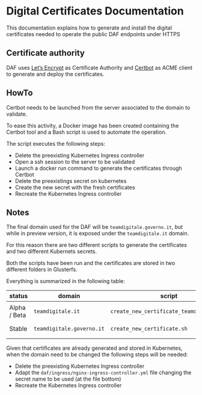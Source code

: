 # Digital Certificates Documentation #

This documentation explains how to generate and install the digital certificates needed to operate the public DAF endpoints under HTTPS

## Certificate authority ##

DAF uses [Let’s Encrypt](https://letsencrypt.org "Let’s Encrypt") as Certificate Authority and [Certbot](https://certbot.eff.org) as ACME client to generate and deploy the certificates.

## HowTo ##

Certbot needs to be launched from the server associated to the domain to validate.

To ease this activity, a Docker image has been created containing the Certbot tool and a Bash script is used to automate the operation.

The script executes the following steps:
 * Delete the preexisting Kubernetes Ingress controller
 * Open a ssh session to the server to be validated
 * Launch a docker run command to generate the certificates through Certbot
 * Delete the preexistings secret on kubernetes
 * Create the new secret with the fresh certificates
 * Recreate the Kubernetes Ingress controller

## Notes ##

The final domain used for the DAF will be ``teamdigitale.governo.it``, but while in preview version, it is exposed under the ``teamdigitale.it`` domain.

For this reason there are two different scripts to generate the certificates and two different Kubernets secrets.

Both the scripts have been run and the certificates are stored in two different folders in Glusterfs.

Everything is summarized in the following table:

| status       | domain                      | script                                     | secret                          | folder                                          |
|--------------|-----------------------------|--------------------------------------------|---------------------------------|-------------------------------------------------|
| Alpha / Beta | ``teamdigitale.it``         | ``create_new_certificate_teamdigitale.sh`` | ``tls-daf-teamdigitale-secret`` | ``/glusterfs/volume1/certbot/confTeamdigitale`` |
| Stable       | ``teamdigitale.governo.it`` | ``create_new_certificate.sh``              | ``tls-daf-secret``              | ``/glusterfs/volume1/certbot/conf``             |
|              |                             |                                            |                                 |                                                 |

Given that certificates are already generated and stored in Kubernetes, when the domain need to be changed the following steps will be needed:
  * Delete the preexisting Kubernetes Ingress controller
  * Adapt the ``daf/ingress/nginx-ingress-controller.yml`` file changing the secret name to be used (at the file bottom)
  * Recreate the Kubernetes Ingress controller
